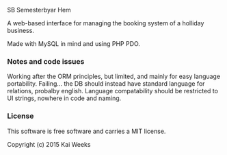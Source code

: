 
SB Semesterbyar Hem


A web-based interface for managing the booking system of a holliday business.

Made with MySQL in mind and using PHP PDO.



### Notes and code issues
Working after the ORM principles, but limited, and mainly for easy language portability. Failing... the DB should instead have standard language for relations, probalby english. Language compatability should be restricted to UI strings, nowhere in code and naming.


### License


This software is free software and carries a MIT license.

Copyright (c) 2015 Kai Weeks